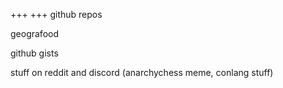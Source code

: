 +++
+++
github repos

geografood

github gists

stuff on reddit and discord (anarchychess meme, conlang stuff)
